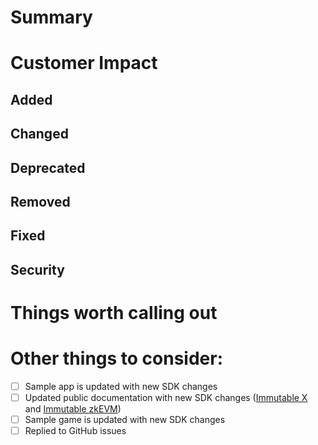 # Summary
<!--- A short summary of what this PR is doing. -->


# Customer Impact
<!-- How this change will impact customers. Make sure to highlight any breaking changes. -->


<!-- Remove the H2 sections as required -->
## Added 
<!-- Section for new features. -->


## Changed
<!-- Section for changes in existing functionality. -->


## Deprecated
<!-- Section for soon-to-be removed features. -->


## Removed
<!-- Section for now removed features. -->


## Fixed
<!-- Section for any bug fixes. -->


## Security
<!-- Section in case of vulnerabilities. -->




# Things worth calling out
<!--- Give useful tips/gotchas/trade-offs made to the reviewers. -->


# Other things to consider:
<!-- List of things to check before/after submitting the PR -->

- [ ] Sample app is updated with new SDK changes
- [ ] Updated public documentation with new SDK changes ([Immutable X](https://docs.immutable.com/docs/x/sdks/unity) and [Immutable zkEVM](https://docs.immutable.com/docs/zkEVM/sdks/unity))
- [ ] Sample game is updated with new SDK changes
- [ ] Replied to GitHub issues
